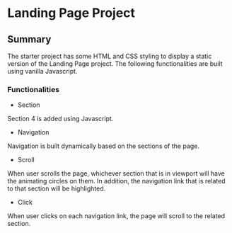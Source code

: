# Landing Page Project

## Summary

The starter project has some HTML and CSS styling to display a static version of the Landing Page project. The following functionalities are built using vanilla Javascript.

### Functionalities

- Section

Section 4 is added using Javascript.

- Navigation

Navigation is built dynamically based on the sections of the page.

- Scroll

When user scrolls the page, whichever section that is in viewport will have the animating circles on them. In addition, the navigation link that is related to that section will be highlighted.

- Click

When user clicks on each navigation link, the page will scroll to the related section.
